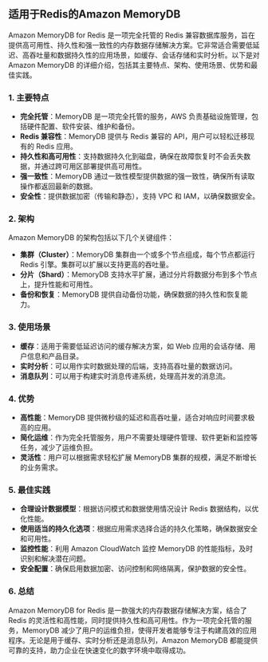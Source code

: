 ## 适用于Redis的Amazon MemoryDB

Amazon MemoryDB for Redis 是一项完全托管的 Redis 兼容数据库服务，旨在提供高可用性、持久性和强一致性的内存数据存储解决方案。它非常适合需要低延迟、高吞吐量和数据持久性的应用场景，如缓存、会话存储和实时分析。以下是对 Amazon MemoryDB 的详细介绍，包括其主要特点、架构、使用场景、优势和最佳实践。

### 1. **主要特点**
- **完全托管**：MemoryDB 是一项完全托管的服务，AWS 负责基础设施管理，包括硬件配置、软件安装、维护和备份。
- **Redis 兼容性**：MemoryDB 提供与 Redis 兼容的 API，用户可以轻松迁移现有的 Redis 应用。
- **持久性和高可用性**：支持数据持久化到磁盘，确保在故障恢复时不会丢失数据，并通过跨可用区部署提供高可用性。
- **强一致性**：MemoryDB 通过一致性模型提供数据的强一致性，确保所有读取操作都返回最新的数据。
- **安全性**：提供数据加密（传输和静态），支持 VPC 和 IAM，以确保数据安全。

### 2. **架构**
Amazon MemoryDB 的架构包括以下几个关键组件：
- **集群（Cluster）**：MemoryDB 集群由一个或多个节点组成，每个节点都运行 Redis 引擎。集群可以扩展以支持更高的吞吐量。
- **分片（Shard）**：MemoryDB 支持水平扩展，通过分片将数据分布到多个节点上，提升性能和可用性。
- **备份和恢复**：MemoryDB 提供自动备份功能，确保数据的持久性和恢复能力。

### 3. **使用场景**
- **缓存**：适用于需要低延迟访问的缓存解决方案，如 Web 应用的会话存储、用户信息和产品目录。
- **实时分析**：可以用作实时数据处理的后端，支持高吞吐量的数据访问。
- **消息队列**：可以用于构建实时消息传递系统，处理高并发的消息流。

### 4. **优势**
- **高性能**：MemoryDB 提供微秒级的延迟和高吞吐量，适合对响应时间要求极高的应用。
- **简化运维**：作为完全托管服务，用户不需要处理硬件管理、软件更新和监控等任务，减少了运维负担。
- **灵活性**：用户可以根据需求轻松扩展 MemoryDB 集群的规模，满足不断增长的业务需求。

### 5. **最佳实践**
- **合理设计数据模型**：根据访问模式和数据使用情况设计 Redis 数据结构，以优化性能。
- **使用适当的持久化选项**：根据应用需求选择合适的持久化策略，确保数据安全和可用性。
- **监控性能**：利用 Amazon CloudWatch 监控 MemoryDB 的性能指标，及时识别和解决潜在问题。
- **安全配置**：确保启用数据加密、访问控制和网络隔离，保护数据的安全性。

### 6. **总结**
Amazon MemoryDB for Redis 是一款强大的内存数据存储解决方案，结合了 Redis 的灵活性和高性能，同时提供持久性和高可用性。作为一项完全托管的服务，MemoryDB 减少了用户的运维负担，使得开发者能够专注于构建高效的应用程序。无论是用于缓存、实时分析还是消息队列，Amazon MemoryDB 都能提供可靠的支持，助力企业在快速变化的数字环境中取得成功。